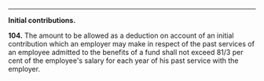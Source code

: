****

**Initial contributions.**

**104.** The amount to be allowed as a deduction on account of an initial contribution which an employer may make in respect of the past services of an employee admitted to the benefits of a fund shall not exceed 81/3 per cent of the employee's salary for each year of his past service with the employer.